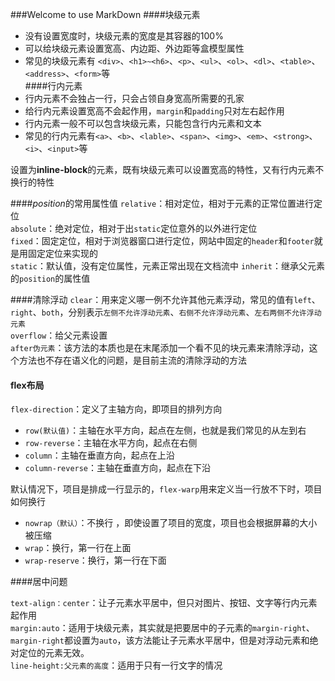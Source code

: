 ###Welcome to use MarkDown
####块级元素  
+ 没有设置宽度时，块级元素的宽度是其容器的100%  
+ 可以给块级元素设置宽高、内边距、外边距等盒模型属性  
+ 常见的块级元素有 `<div>`、`<h1>~<h6>`、`<p>`、`<ul>`、`<ol>`、`<dl>`、`<table>`、`<address>`、`<form>`等  
####行内元素  
+ 行内元素不会独占一行，只会占领自身宽高所需要的孔家
+ 给行内元素设置宽高不会起作用，`margin`和`padding`只对左右起作用
+ 行内元素一般不可以包含块级元素，只能包含行内元素和文本
+ 常见的行内元素有`<a>`、`<b>`、`<lable>`、`<span>`、`<img>`、`<em>`、`<strong>`、`<i>`、`<input>`等  

设置为**inline-block**的元素，既有块级元素可以设置宽高的特性，又有行内元素不换行的特性

####*position*的常用属性值
`relative`：相对定位，相对于元素的正常位置进行定位  
`absolute`：绝对定位，相对于出`static`定位意外的以外进行定位  
`fixed`：固定定位，相对于浏览器窗口进行定位，网站中固定的`header`和`footer`就是用固定定位来实现的  
`static`：默认值，没有定位属性，元素正常出现在文档流中
`inherit`：继承父元素的`position`的属性值  

####清除浮动
`clear`：用来定义哪一例不允许其他元素浮动，常见的值有`left`、`right`、`both`，分别表示`左侧不允许浮动元素`、`右侧不允许浮动元素`、`左右两侧不允许浮动元素`  
`overflow`：给父元素设置  
`after伪元素`：该方法的本质也是在末尾添加一个看不见的块元素来清除浮动，这个方法也不存在语义化的问题，是目前主流的清除浮动的方法

#### flex布局  
`flex-direction`：定义了主轴方向，即项目的排列方向  
+ `row(默认值)`：主轴在水平方向，起点在左侧，也就是我们常见的从左到右  
+ `row-reverse`：主轴在水平方向，起点在右侧  
+ `column`：主轴在垂直方向，起点在上沿  
+ `column-reverse`：主轴在垂直方向，起点在下沿  

默认情况下，项目是排成一行显示的，`flex-warp`用来定义当一行放不下时，项目如何换行  
+ `nowrap（默认）`：不换行  ，即使设置了项目的宽度，项目也会根据屏幕的大小被压缩  
+ `wrap`：换行，第一行在上面
+ `wrap-reserve`：换行，第一行在下面  

####居中问题

 `text-align：center`：让子元素水平居中，但只对图片、按钮、文字等行内元素起作用  
 `margin:auto`：适用于块级元素，其实就是把要居中的子元素的`margin-right`、`margin-right`都设置为`auto`，该方法能让子元素水平居中，但是对浮动元素和绝对定位的元素无效。  
 `line-height:父元素的高度`：适用于只有一行文字的情况
